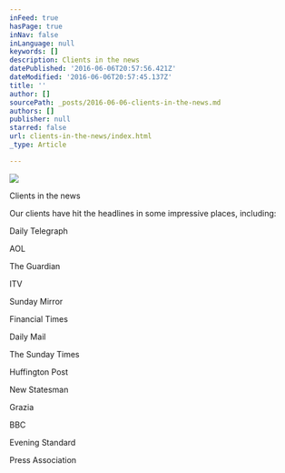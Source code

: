 ```yaml
---
inFeed: true
hasPage: true
inNav: false
inLanguage: null
keywords: []
description: Clients in the news
datePublished: '2016-06-06T20:57:56.421Z'
dateModified: '2016-06-06T20:57:45.137Z'
title: ''
author: []
sourcePath: _posts/2016-06-06-clients-in-the-news.md
authors: []
publisher: null
starred: false
url: clients-in-the-news/index.html
_type: Article

---
```

![](https://the-grid-user-content.s3-us-west-2.amazonaws.com/db6969f3-ef9f-450c-b888-881fbb12c853.png)

Clients in the news

Our clients have hit the headlines in some impressive places, including:

Daily Telegraph

AOL

The Guardian

ITV

Sunday Mirror

Financial Times

Daily Mail

The Sunday Times

Huffington Post

New Statesman

Grazia

BBC

Evening Standard

Press Association